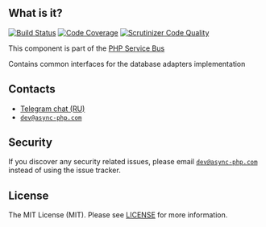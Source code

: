 ## What is it?
[![Build Status](https://travis-ci.org/php-service-bus/storage-common.svg?branch=v3.0)](https://travis-ci.org/php-service-bus/storage-common)
[![Code Coverage](https://scrutinizer-ci.com/g/php-service-bus/storage-common/badges/coverage.png?b=v3.0)](https://scrutinizer-ci.com/g/php-service-bus/storage-common/?branch=v3.0)
[![Scrutinizer Code Quality](https://scrutinizer-ci.com/g/php-service-bus/storage-common/badges/quality-score.png?b=v3.0)](https://scrutinizer-ci.com/g/php-service-bus/storage-common/?branch=v3.0)

This component is part of the [PHP Service Bus](https://github.com/php-service-bus/service-bus)

Contains common interfaces for the database adapters implementation

## Contacts
* [Telegram chat (RU)](https://t.me/php_service_bus)
* [`dev@async-php.com`](mailto:dev@async-php.com)

## Security

If you discover any security related issues, please email [`dev@async-php.com`](mailto:dev@async-php.com) instead of using the issue tracker.

## License

The MIT License (MIT). Please see [LICENSE](LICENSE.md) for more information.

